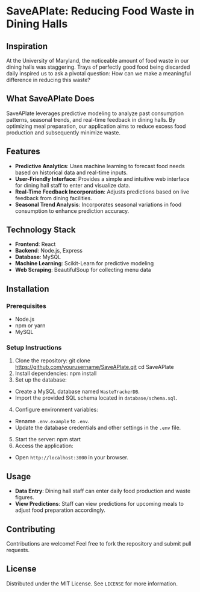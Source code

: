 # SaveAPlate: Reducing Food Waste in Dining Halls

## Inspiration
At the University of Maryland, the noticeable amount of food waste in our dining halls was staggering. Trays of perfectly good food being discarded daily inspired us to ask a pivotal question: How can we make a meaningful difference in reducing this waste?

## What SaveAPlate Does
SaveAPlate leverages predictive modeling to analyze past consumption patterns, seasonal trends, and real-time feedback in dining halls. By optimizing meal preparation, our application aims to reduce excess food production and subsequently minimize waste.

## Features
- **Predictive Analytics**: Uses machine learning to forecast food needs based on historical data and real-time inputs.
- **User-Friendly Interface**: Provides a simple and intuitive web interface for dining hall staff to enter and visualize data.
- **Real-Time Feedback Incorporation**: Adjusts predictions based on live feedback from dining facilities.
- **Seasonal Trend Analysis**: Incorporates seasonal variations in food consumption to enhance prediction accuracy.

## Technology Stack
- **Frontend**: React
- **Backend**: Node.js, Express
- **Database**: MySQL
- **Machine Learning**: Scikit-Learn for predictive modeling
- **Web Scraping**: BeautifulSoup for collecting menu data

## Installation

### Prerequisites
- Node.js
- npm or yarn
- MySQL

### Setup Instructions
1. Clone the repository:
git clone https://github.com/yourusername/SaveAPlate.git
cd SaveAPlate
2. Install dependencies:
npm install
3. Set up the database:
- Create a MySQL database named `WasteTrackerDB`.
- Import the provided SQL schema located in `database/schema.sql`.
4. Configure environment variables:
- Rename `.env.example` to `.env`.
- Update the database credentials and other settings in the `.env` file. 
5. Start the server:
npm start
6. Access the application:
- Open `http://localhost:3000` in your browser.

## Usage
- **Data Entry**: Dining hall staff can enter daily food production and waste figures.
- **View Predictions**: Staff can view predictions for upcoming meals to adjust food preparation accordingly.

## Contributing
Contributions are welcome! Feel free to fork the repository and submit pull requests.

## License
Distributed under the MIT License. See `LICENSE` for more information.

